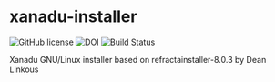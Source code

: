 # xanadu-installer

[![GitHub license](https://sinfallas.files.wordpress.com/2016/02/gpl.png)](https://github.com/xanadu-linux/xanadu-installer/blob/master/LICENSE)
[![DOI](https://zenodo.org/badge/4102/sinfallas/xanadu-installer.svg)](https://zenodo.org/badge/latestdoi/4102/sinfallas/xanadu-installer)
[![Build Status](https://travis-ci.org/sinfallas/xanadu-installer.svg?branch=master)](https://travis-ci.org/sinfallas/xanadu-installer)

Xanadu GNU/Linux installer based on refractainstaller-8.0.3 by Dean Linkous

